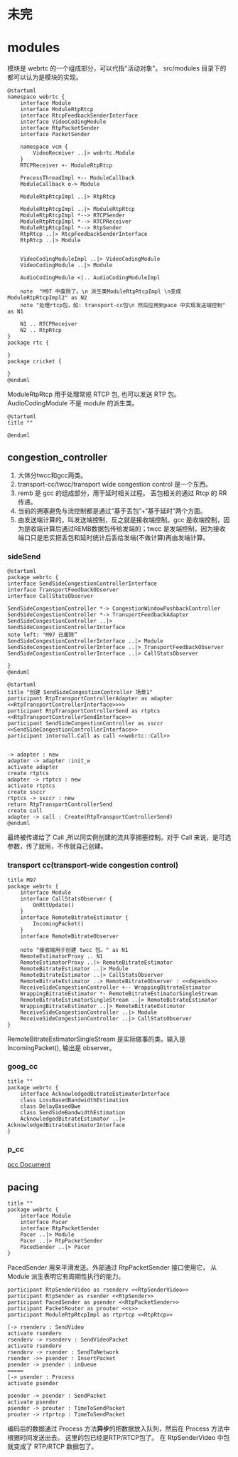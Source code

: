 # 未完
# modules
模块是 webrtc 的一个组成部分，可以代指"活动对象"。 src/modules 目录下的都可以认为是模块的实现。  
```plantuml
@startuml
namespace webrtc {
    interface Module
    interface ModuleRtpRtcp
    interface RtcpFeedbackSenderInterface
    interface VideoCodingModule
    interface RtpPacketSender
    interface PacketSender

    namespace vcm {
        VideoReceiver ..|> webrtc.Module
    }
    RTCPReceiver +- ModuleRtpRtcp

    ProcessThreadImpl +-- ModuleCallback
    ModuleCallback o-> Module

    ModuleRtpRtcpImpl ..|> RtpRtcp

    ModuleRtpRtcpImpl ..|> ModuleRtpRtcp
    ModuleRtpRtcpImpl *--> RTCPSender
    ModuleRtpRtcpImpl *--> RTCPReceiver
    ModuleRtpRtcpImpl *--> RtpSender
    RtpRtcp ..|> RtcpFeedbackSenderInterface
    RtpRtcp ..|> Module


    VideoCodingModuleImpl ..|> VideoCodingModule
    VideoCodingModule ..|> Module

    AudioCodingModule <|.. AudioCodingModuleImpl

    note  "M97 中废除了。\n 派生类ModuleRtpRtcpImpl \n变成 ModuleRtpRtcpImpl2" as N2
    note "处理rtcp包，如: transport-cc包\n 然后应用到pace 中实现发送端控制" as N1

    N1 .. RTCPReceiver
    N2 .. RtpRtcp
}
package rtc {

}
package cricket {

}
@enduml
```
ModuleRtpRtcp 用于处理常规 RTCP 包, 也可以发送 RTP 包。  
AudioCodingModule  不是 module 的派生类。  
```plantuml
@startuml
title ""

@enduml
```
## congestion_controller
1. 大体分twcc和gcc两类。
1. transport-cc/twcc/transport wide congestion control 是一个东西。
1. remb 是 gcc 的组成部分，用于延时相关过程。 丢包相关的通过 Rtcp 的 RR 传递。
1. 当前的拥塞避免与流控制都是通过“基于丢包”+“基于延时”两个方面。  
1. 由发送端计算的，叫发送端控制，反之就是接收端控制。gcc 是收端控制，因为是收端计算后通过REMB数据包传给发端的；twcc 是发端控制，因为接收端口只是忠实把丢包和延时统计后丢给发端(不做计算)再由发端计算。  

### sideSend
```plantuml
@startuml
package webrtc {
interface SendSideCongestionControllerInterface
interface TransportFeedbackObserver
interface CallStatsObserver

SendSideCongestionController *-> CongestionWindowPushbackController
SendSideCongestionController *-> TransportFeedbackAdapter
SendSideCongestionController ..|> SendSideCongestionControllerInterface
note left: "M97 已废除”
SendSideCongestionControllerInterface ..|> Module
SendSideCongestionControllerInterface ..|> TransportFeedbackObserver
SendSideCongestionControllerInterface ..|> CallStatsObserver

}
@enduml
```
```plantuml
@startuml
title "创建 SendSideCongestionController 场景1"  
participant RtpTransportControllerAdapter as adapter <<RtpTransportControllerInterface>>>>  
participant RtpTransportControllerSend as rtptcs <<RtpTransportControllerSendInterface>>  
participant SendSideCongestionController as ssccr <<SendSideCongestionControllerInterface>> 
participant internall.Call as call <<webrtc::Call>> 


-> adapter : new
adapter -> adapter :init_w
activate adapter
create rtptcs
adapter -> rtptcs : new
activate rtptcs
create ssccr
rtptcs -> ssccr : new
return RtpTransportControllerSend
create call
adapter -> call : Create(RtpTransportControllerSend)
@enduml
```
最终被传递给了 Call ,所以同实例创建的流共享拥塞控制。对于 Call 来说，是可选参数，传了就用，不传就自己创建。  
### transport cc(transport-wide congestion control)
```plantuml
title M97
package webrtc {
    interface Module
    interface CallStatsObserver {
        OnRttUpdate()
    }
    interface RemoteBitrateEstimator {
        IncomingPacket()
    }
    interface RemoteBitrateObserver

    note "接收端用于创建 twcc 包。" as N1
    RemoteEstimatorProxy .. N1
    RemoteEstimatorProxy ..|> RemoteBitrateEstimator
    RemoteBitrateEstimator ..|> Module
    RemoteBitrateEstimator ..|> CallStatsObserver
    RemoteBitrateEstimator ..> RemoteBitrateObserver : <<depends>>
    ReceiveSideCongestionController +-- WrappingBitrateEstimator
    WrappingBitrateEstimator *- RemoteBitrateEstimatorSingleStream
    RemoteBitrateEstimatorSingleStream ..|> RemoteBitrateEstimator
    WrappingBitrateEstimator ..|> RemoteBitrateEstimator
    ReceiveSideCongestionController ..|> Module
    ReceiveSideCongestionController ..|> CallStatsObserver
}

```
RemoteBitrateEstimatorSingleStream 是实际做事的类。输入是 IncomingPacket(), 输出是 observer。  
### goog_cc
```plantuml
title ""
package webrtc {
    interface AcknowledgedBitrateEstimatorInterface
    class LossBasedBandwidthEstimation
    class DelayBasedBwe
    class SendSideBandwidthEstimation
    AcknowledgedBitrateEstimator ..|> AcknowledgedBitrateEstimatorInterface
}
```
### p_cc
[pcc Document](https://www.usenix.org/system/files/conference/nsdi15/nsdi15-paper-dong.pdf)

## pacing
```plantuml
title ""
package webrtc {
    interface Module
    interface Pacer
    interface RtpPacketSender
    Pacer ..|> Module
    Pacer ..|> RtpPacketSender
    PacedSender ..|> Pacer
}
```
PacedSender 用来平滑发送。外部通过 RtpPacketSender 接口使用它， 从 Module 派生表明它有周期性执行的能力。
```plantuml
participant RtpSenderVideo as rsenderv <<RtpSenderVideo>>  
participant RtpSender as rsender <<RtpSender>>  
participant PacedSender as psender <<RtpPacketSender>>  
participant PacketRouter as prouter <<s>>  
participant ModuleRtpRtcpImpl as rtprtcp <<RtpRtcp>>  

[-> rsenderv : SendVideo
activate rsenderv
rsenderv -> rsenderv : SendVideoPacket
activate rsenderv
rsenderv -> rsender : SendToNetwork
rsender ->> psender : InsertPacket
psender -> psender : inQueue
=====
[-> psender : Process
activate psender

psender -> psender : SendPacket
activate psender
psender -> prouter : TimeToSendPacket
prouter -> rtprtcp : TimeToSendPacket
```
编码后的数据通过 Process 方法**异步**的把数据放入队列，然后在 Process 方法中根据时间发送出去。
这里的包已经是RTP/RTCP包了。 在 RtpSenderVideo 中包就变成了 RTP/RTCP 数据包了。